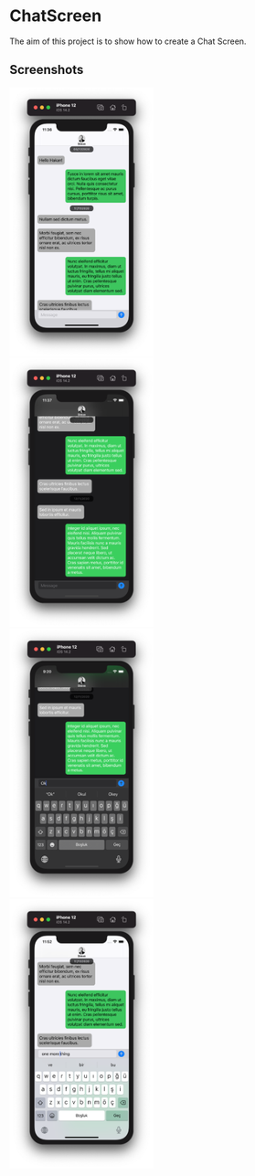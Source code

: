 # ChatScreen

The aim of this project is to show how to create a Chat Screen.

## Screenshots
<div>
<img src="./ReadmeResources/1.png" width="50%" >
<img src="./ReadmeResources/2.png" width="50%" >
<img src="./ReadmeResources/3.png" width="50%" >
<img src="./ReadmeResources/4.png" width="50%" >
</div>
